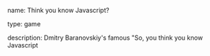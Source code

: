 name: Think you know Javascript?

type: game

description: Dmitry Baranovskiy's famous "So, you think you know Javascript
